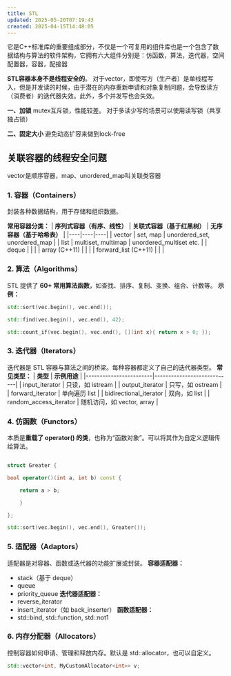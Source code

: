 ```yaml
---
title: STL
updated: 2025-05-20T07:19:43
created: 2025-04-15T14:48:05
---
```


它是C++标准库的重要组成部分，不仅是一个可复用的组件库也是一个包含了数据结构与算法的软件架构，它拥有六大组件分别是：仿函数，算法，迭代器，空间配置器，容器，配接器

**STL容器本身不是线程安全的**。
对于vector，即使写方（生产者）是单线程写入，但是并发读的时候，由于潜在的内存重新申请和对象复制问题，会导致读方（消费者）的迭代器失效。此外，多个并发写也会失效。

**一、加锁**
mutex互斥锁，性能较差。
对于多读少写的场景可以使用读写锁（共享独占锁）

**二、固定大小**
避免动态扩容来做到lock-free

## 关联容器的线程安全问题
vector是顺序容器，map、unordered_map叫关联类容器

### 1. 容器（Containers）
封装各种数据结构，用于存储和组织数据。

**常用容器分类：**
| **序列式容器（有序、线性）** | **关联式容器（基于红黑树）** | **无序容器（基于哈希表）** |
|----|----|----|
| vector | set, map | unordered_set, unordered_map |
| list | multiset, multimap | unordered_multiset etc. |
| deque |  |  |
| array (C++11) |  |  |
| forward_list (C++11) |  |  |
### 2. 算法（Algorithms）
STL 提供了 **60+ 常用算法函数**，如查找、排序、复制、变换、组合、计数等。
**示例：**
```c++
std::sort(vec.begin(), vec.end());

std::find(vec.begin(), vec.end(), 42);

std::count_if(vec.begin(), vec.end(), [](int x){ return x > 0; });
```
### 3. 迭代器（Iterators）
迭代器是 STL 容器与算法之间的桥梁。每种容器都定义了自己的迭代器类型。
**常见类型：**
| **类型**               | **示例用途**               |
|------------------------|----------------------------|
| input_iterator         | 只读，如 istream           |
| output_iterator        | 只写，如 ostream           |
| forward_iterator       | 单向遍历 list              |
| bidirectional_iterator | 双向，如 list              |
| random_access_iterator | 随机访问，如 vector, array |

### 4. 仿函数（Functors）
本质是**重载了 operator() 的类**，也称为“函数对象”。可以将其作为自定义逻辑传给算法。
```c++

struct Greater {

bool operator()(int a, int b) const {

    return a > b;

    }

};

std::sort(vec.begin(), vec.end(), Greater());
```
### 5. 适配器（Adaptors）
适配器是对容器、函数或迭代器的功能扩展或封装。
**容器适配器：**
- stack（基于 deque）
- queue
- priority_queue
**迭代器适配器：**
- reverse_iterator
- insert_iterator（如 back_inserter）
**函数适配器：**
- std::bind, std::function, std::not1
  
### 6. 内存分配器（Allocators）
控制容器如何申请、管理和释放内存。默认是 std::allocator，也可以自定义。
```c++
std::vector<int, MyCustomAllocator<int>> v;
```